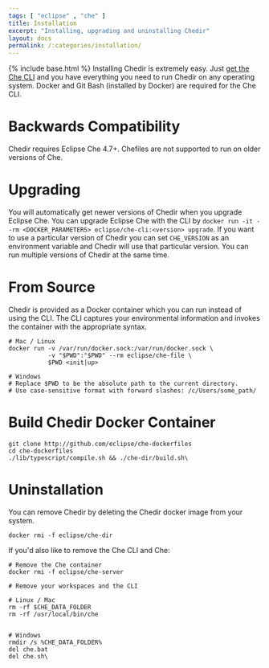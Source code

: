 ```yaml
---
tags: [ "eclipse" , "che" ]
title: Installation
excerpt: "Installing, upgrading and uninstalling Chedir"
layout: docs
permalink: /:categories/installation/
---
```

{% include base.html %}
Installing Chedir is extremely easy. Just [get the Che CLI]({{base}}/docs/setup/getting-started/index.html) and you have everything you need to run Chedir on any operating system. Docker and Git Bash (installed by Docker) are required for the Che CLI.

# Backwards Compatibility  
Chedir requires Eclipse Che 4.7+. Chefiles are not supported to run on older versions of Che.

# Upgrading  
You will automatically get newer versions of Chedir when you upgrade Eclipse Che. You can upgrade Eclipse Che with the CLI by `docker run -it --rm <DOCKER_PARAMETERS> eclipse/che-cli:<version> upgrade`. If you want to use a particular version of Chedir you can set `CHE_VERSION` as an environment variable and Chedir will use that particular version. You can run multiple versions of Chedir at the same time.

# From Source  
Chedir is provided as a Docker container which you can run instead of using the CLI. The CLI captures your environmental information and invokes the container with the appropriate syntax.
```shell  
# Mac / Linux
docker run -v /var/run/docker.sock:/var/run/docker.sock \
           -v "$PWD":"$PWD" --rm eclipse/che-file \
           $PWD <init|up>

# Windows
# Replace $PWD to be the absolute path to the current directory.
# Use case-sensitive format with forward slashes: /c/Users/some_path/
```


# Build Chedir Docker Container
```shell  
git clone http://github.com/eclipse/che-dockerfiles
cd che-dockerfiles
./lib/typescript/compile.sh && ./che-dir/build.sh\
```

# Uninstallation  
You can remove Chedir by deleting the Chedir docker image from your system.
```shell  
docker rmi -f eclipse/che-dir
```

If you'd also like to remove the Che CLI and Che:
```shell  
# Remove the Che container
docker rmi -f eclipse/che-server

# Remove your workspaces and the CLI

# Linux / Mac
rm -rf $CHE_DATA_FOLDER
rm -rf /usr/local/bin/che


# Windows
rmdir /s %CHE_DATA_FOLDER%
del che.bat
del che.sh\
```
